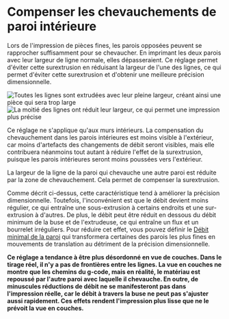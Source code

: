 Compenser les chevauchements de paroi intérieure
===

Lors de l'impression de pièces fines, les parois opposées peuvent se rapprocher suffisamment pour se chevaucher. En imprimant les deux parois avec leur largeur de ligne normale, elles dépasseraient. Ce réglage permet d'éviter cette surextrusion en réduisant la largeur de l'une des lignes, ce qui permet d'éviter cette surextrusion et d'obtenir une meilleure précision dimensionnelle.

![Toutes les lignes sont extrudées avec leur pleine largeur, créant ainsi une pièce qui sera trop large](../../../articles/images/travel_compensate_overlapping_walls_x_enabled_disabled.png)
![La moitié des lignes ont réduit leur largeur, ce qui permet une impression plus précise](../../../articles/images/travel_compensate_overlapping_walls_x_enabled_enabled.png)

Ce réglage ne s'applique qu'aux murs intérieurs. La compensation du chevauchement dans les parois intérieures est moins visible à l'extérieur, car moins d'artefacts des changements de débit seront visibles, mais elle contribuera néanmoins tout autant à réduire l'effet de la surextrusion, puisque les parois intérieures seront moins poussées vers l'extérieur.

La largeur de la ligne de la paroi qui chevauche une autre paroi est réduite par la zone de chevauchement. Cela permet de compenser la surextrusion.

Comme décrit ci-dessus, cette caractéristique tend à améliorer la précision dimensionnelle. Toutefois, l'inconvénient est que le débit devient moins régulier, ce qui entraîne une sous-extrusion à certains endroits et une sur-extrusion à d'autres. De plus, le débit peut être réduit en dessous du débit minimum de la buse et de l'extrudeuse, ce qui entraîne un flux et un bourrelet irréguliers. Pour réduire cet effet, vous pouvez définir le [Débit minimal de la paroi](./wall_min_flow.md) qui transformera certaines des parois les plus fines en mouvements de translation au détriment de la précision dimensionnelle.

**Ce réglage a tendance à être plus désordonné en vue de couches. Dans le tirage réel, il n'y a pas de frontières entre les lignes. La vue en couches ne montre que les chemins du g-code, mais en réalité, le matériau est repoussé par l'autre paroi avec laquelle il chevauche. En outre, de minuscules réductions de débit ne se manifesteront pas dans l'impression réelle, car le débit à travers la buse ne peut pas s'ajuster aussi rapidement. Ces effets rendent l'impression plus lisse que ne le prévoit la vue en couches.**
